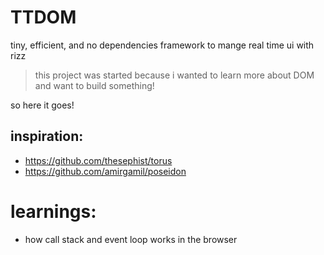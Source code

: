 # TTDOM
tiny, efficient, and no dependencies framework to mange real time ui with rizz 


> this project was started because i wanted to learn more about DOM and want to build something!

so here it goes!

## inspiration:
- https://github.com/thesephist/torus
- https://github.com/amirgamil/poseidon

# learnings:
- how call stack and event loop works in the browser
